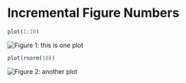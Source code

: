 # Incremental Figure Numbers





```r
plot(1:10)
```

![Figure 1: this is one plot](http://animation.r-forge.r-project.org/knitr-ex/figure/070-caption-num-test-a.png) 



```r
plot(rnorm(10))
```

![Figure 2: another plot](http://animation.r-forge.r-project.org/knitr-ex/figure/070-caption-num-test-b.png) 

